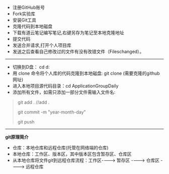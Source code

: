 - 注册GitHub账号
- Fork实验库
- 安装Git工具
- 克隆代码到本地磁盘
- 下载有道云笔记编写笔记,右键另存为笔记至本地克隆地址
- 提交代码
- 发送合并请求,打开个人项目库
- 发送之后查看自己修改过的文件有没有改错文件（Fileschanged）。


---

- 切换到D盘： cd d:
- 用 clone 命令将个人库的代码克隆到本地磁盘:
git clone (需要克隆的github网址)
- 进入本地项目源代码目录：cd ApplicationGroupDaily
- 添加所有文件，如需只添加一部分文件需输入文件名:

> git add . //add .
> 
> git commit -m "year-month-day"
> 
> git push


---

**git原理简介**

- 仓库：本地仓库和远程仓库(托管在网络端的仓库)
- 本地仓库：工作区、版本区，其中版本区包含暂存区、仓库区
- 从本地仓库将文件git到远程仓库流程：工作区----> 暂存区 ----> 仓库区 ----> 远程仓库